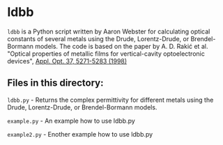 # ldbb
`ldbb` is a Python script written by Aaron Webster for calculating optical constants of several metals using the Drude, Lorentz-Drude, or Brendel-Bormann models. The code is based on the paper by A. D. Rakić et al. "Optical properties of metallic films for vertical-cavity optoelectronic devices", [Appl. Opt. 37, 5271-5283 (1998)](http://dx.doi.org/10.1364/AO.37.005271)

## Files in this directory:

`ldbb.py` - Returns the complex permittivity for different metals using the Drude, Lorentz-Drude, or Brendel-Bormann models.

`example.py` - An example how to use ldbb.py

`example2.py` - Enother example how to use ldbb.py

